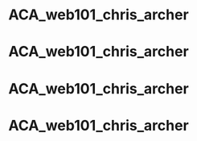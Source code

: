# ACA_web101_chris_archer
# ACA_web101_chris_archer
# ACA_web101_chris_archer
# ACA_web101_chris_archer
